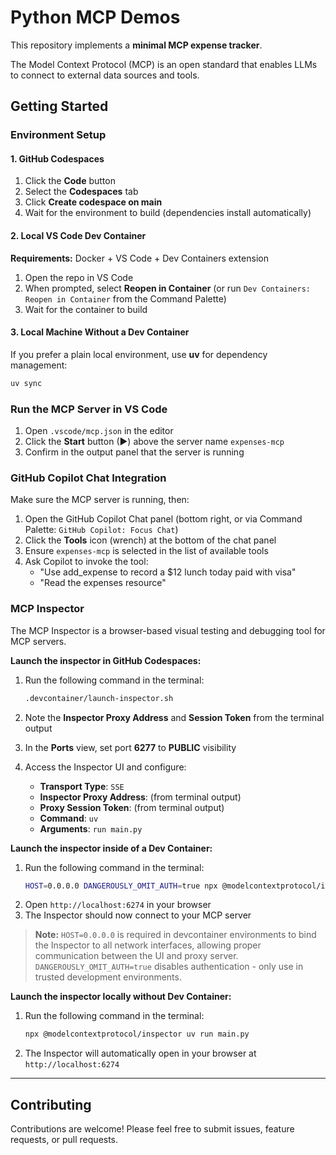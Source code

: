 # Python MCP Demos

This repository implements a **minimal MCP expense tracker**.

The Model Context Protocol (MCP) is an open standard that enables LLMs to connect to external data sources and tools.

## Getting Started

### Environment Setup

#### 1. GitHub Codespaces 

1. Click the **Code** button
2. Select the **Codespaces** tab
3. Click **Create codespace on main**
4. Wait for the environment to build (dependencies install automatically)

#### 2. Local VS Code Dev Container

**Requirements:** Docker + VS Code + Dev Containers extension

1. Open the repo in VS Code
2. When prompted, select **Reopen in Container** (or run `Dev Containers: Reopen in Container` from the Command Palette)
3. Wait for the container to build

#### 3. Local Machine Without a Dev Container

If you prefer a plain local environment, use **uv** for dependency management:

```bash
uv sync
```

### Run the MCP Server in VS Code

1. Open `.vscode/mcp.json` in the editor
2. Click the **Start** button (▶) above the server name `expenses-mcp`
3. Confirm in the output panel that the server is running

### GitHub Copilot Chat Integration

Make sure the MCP server is running, then:

1. Open the GitHub Copilot Chat panel (bottom right, or via Command Palette: `GitHub Copilot: Focus Chat`)
2. Click the **Tools** icon (wrench) at the bottom of the chat panel
3. Ensure `expenses-mcp` is selected in the list of available tools
4. Ask Copilot to invoke the tool:
   - "Use add_expense to record a $12 lunch today paid with visa"
   - "Read the expenses resource"

### MCP Inspector

The MCP Inspector is a browser-based visual testing and debugging tool for MCP servers.

**Launch the inspector in GitHub Codespaces:**

1. Run the following command in the terminal:
   ```bash
   .devcontainer/launch-inspector.sh
   ```

2. Note the **Inspector Proxy Address** and **Session Token** from the terminal output

3. In the **Ports** view, set port **6277** to **PUBLIC** visibility

4. Access the Inspector UI and configure:
   - **Transport Type**: `SSE`
   - **Inspector Proxy Address**: (from terminal output)
   - **Proxy Session Token**: (from terminal output)
   - **Command**: `uv`
   - **Arguments**: `run main.py`

**Launch the inspector inside of a Dev Container:**

1. Run the following command in the terminal:
   ```bash
   HOST=0.0.0.0 DANGEROUSLY_OMIT_AUTH=true npx @modelcontextprotocol/inspector uv run main.py
   ```
2. Open `http://localhost:6274` in your browser
3. The Inspector should now connect to your MCP server

> **Note:** `HOST=0.0.0.0` is required in devcontainer environments to bind the Inspector to all network interfaces, allowing proper communication between the UI and proxy server. `DANGEROUSLY_OMIT_AUTH=true` disables authentication - only use in trusted development environments.

**Launch the inspector locally without Dev Container:**

1. Run the following command in the terminal:
   ```bash
   npx @modelcontextprotocol/inspector uv run main.py
   ```
2. The Inspector will automatically open in your browser at `http://localhost:6274`



---


## Contributing

Contributions are welcome! Please feel free to submit issues, feature requests, or pull requests.